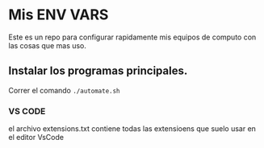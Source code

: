 
# Mis ENV VARS

Este es un repo para configurar rapidamente mis equipos de computo con las cosas que mas uso.

## Instalar los programas principales.

Correr el comando `./automate.sh`


### VS CODE

el archivo extensions.txt contiene todas las extensioens que suelo usar en el editor VsCode
